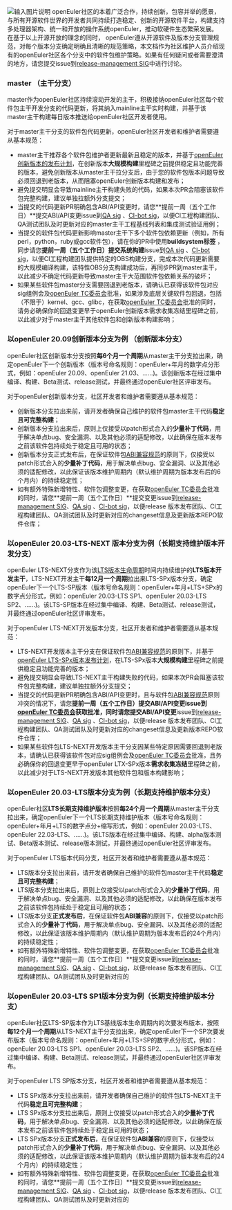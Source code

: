 ![输入图片说明](https://images.gitee.com/uploads/images/2020/1219/202227_8b162406_5603730.png "openEuler-branch-specification.PNG")
openEuler社区的本着广泛合作，持续创新，包容并举的愿景，与所有开源软件世界的开发者共同持续打造稳定、创新的开源软件平台，构建支持多处理器架构、统一和开放的操作系统openEuler，推动软硬件生态繁荣发展。
在基于以上开源开放的理念的同时， openEuler遵从开源软件及版本分支管理规范，对每个版本分支确定明确且清晰的规范策略，本文档作为社区维护人员介绍现有的openEuler社区各个分支中的软件包维护策略。如果有任何疑问或者需要澄清的地方，请您提交issue到[release-management SIG](https://gitee.com/openeuler/release-management/issues)中进行讨论。

### master （主干分支）
master作为openEuler社区持续滚动开发的主干，积极接纳openEuler社区每个软件包主干开发分支的代码更新，将其纳入mainline主干实时构建，并基于该master主干构建每日版本推送给openEuler社区开发者使用。

对于master主干分支的软件包代码更新，openEuler社区开发者和维护者需要遵从基本规范：
* master主干推荐各个软件包维护者更新最新且稳定的版本，并基于[openEuler 创新版本的发布计划](https://gitee.com/openeuler/release-management)，在创新版本**大规模构建**里程碑之前提供稳定且功能完善的版本，避免创新版本从master主干拉分支后，由于您的软件包版本问题导致必须回退到老版本，从而阻塞openEuler创新版本构建和发布；
* 避免提交明显会导致mainline主干构建失败的代码，如果本次PR会阻塞该软件包完整构建，建议单独拉额外分支提交；
* 当提交的代码更新PR明确包含ABI/API变更时，请您**提前一周（五个工作日）**提交ABI/API变更issue到[QA sig](https://gitee.com/openeuler/QA/issues) 、[CI-bot sig](https://gitee.com/openeuler/ci-bot/issues)，以便CI工程构建团队、QA测试团队及时更新对应的master主干工程基线列表和集成测试验证用例；
* 当提交的软件包代码更新影响master主干下多个软件包依赖更新（例如，所有perl，python，ruby或gcc软件包），请在你的PR中使用**buildsystem标签** ，同步请您**提前一周（五个工作日）**提交**系统构建**issue到[QA sig](https://gitee.com/openeuler/QA/issues) 、[CI-bot sig](https://gitee.com/openeuler/ci-bot/issues)，以便CI工程构建团队提供特定的OBS构建分支，完成本次代码更新需要的大规模编译构建，该特性OBS分支构建成功后，再同步PR到master主干，以此减少不确定代码更新导致master主干大范围软件包依赖关系的破坏；
* 如果某些软件包master分支需要回退到老版本，请确认已获得该软件包对应sig组例会及[openEuler TC委员会](https://gitee.com/openeuler/community/tree/master/zh/technical-committee)批准，如果涉及底层关键软件包回退，包括（不限于）kernel、gcc、glibc，在获取[openEuler TC委员会](https://gitee.com/openeuler/community/tree/master/zh/technical-committee)批准的同时，请务必确保你的回退变更早于openEuler创新版本需求收集冻结里程碑之前，以此减少对于master主干其他软件包和创新版本构建影响；


### 以openEuler 20.09创新版本分支为例 （创新版本分支）
openEuler社区创新版本分支按照**每6个月一个周期**从master主干分支拉出来，确定openEuler下一个创新版本（版本号命名规则：openEuler+年月的数字点分形式，例如：openEuler 20.09、openEuler 21.03、......)。该创新版本在经过集中编译、构建、Beta测试、release测试，并最终通过openEuler社区评审发布。

对于openEuler创新版本分支，社区开发者和维护者需要遵从基本规范：
* 创新版本分支拉出来前，请开发者确保自己维护的软件包master主干代码**稳定且可完整构建**；
* 创新版本分支拉出来后，原则上仅接受以patch形式合入的**少量补丁代码**，用于解决单点bug、安全漏洞、以及其他必须的适配修改，以此确保在版本发布之前该软件包持续处于稳定且可用的状态；
* 创新版本分支正式发布后，在保证软件包[ABI兼容规范](https://gitee.com/openeuler/community/blob/master/zh/technical-committee/governance/software-management.md)的原则下，仅接受以patch形式合入的**少量补丁代码**，用于解决单点bug、安全漏洞、以及其他必须的适配修改，以此保证该版本维护周期内（默认维护周期为版本发布后的6个月内）的持续稳定性；
* 如有额外特殊新增特性、软件包调整变更，在获取[openEuler TC委员会](https://gitee.com/openeuler/community/tree/master/zh/technical-committee)批准的同时，请您**提前一周（五个工作日）**提交变更issue到[release-management SIG](https://gitee.com/openeuler/release-management/issues)、[QA sig](https://gitee.com/openeuler/QA/issues) 、[CI-bot sig](https://gitee.com/openeuler/ci-bot/issues)，以便release 版本发布团队、CI工程构建团队、QA测试团队及时更新对应的changeset信息及更新版本REPO软件仓库；


### 以openEuler 20.03-LTS-NEXT 版本分支为例（长期支持维护版本开发分支）
openEuler LTS-NEXT分支作为该[LTS版本生命周期](https://gitee.com/openeuler/release-management/blob/master/lifecycle.md)时间内持续维护的**LTS版本开发主干**，LTS-NEXT开发主干**每12月一个周期**拉出来LTS-SPx版本分支，确定openEuler下一个LTS-SP版本（版本号命名规则：openEuler+年月+LTS+SPx的数字点分形式，例如：openEuler 20.03-LTS SP1、openEuler 20.03-LTS SP2、......)。该LTS-SP版本在经过集中编译、构建、Beta测试、release测试，并最终通过openEuler社区评审发布。

对于openEuler LTS-NEXT开发版本分支，社区开发者和维护者需要遵从基本规范：

* LTS-NEXT开发版本主干分支在保证软件包[ABI兼容规范](https://gitee.com/openeuler/community/blob/master/zh/technical-committee/governance/software-management.md)的原则下，并基于[openEuler LTS-SPx版本发布计划](https://gitee.com/openeuler/release-management)，在LTS-SPx版本**大规模构建**里程碑之前提供稳定且功能完善的版本；
* 避免提交明显会导致LTS-NEXT主干构建失败的代码，如果本次PR会阻塞该软件包完整构建，建议单独拉额外分支提交；
* 当提交的代码更新PR明确包含ABI/API变更时，且与软件包[ABI兼容规范](https://gitee.com/openeuler/community/blob/master/zh/technical-committee/governance/software-management.md)原则冲突的情况下，请您**提前一周（五个工作日）**提交ABI/API变更issue到[openEuler TC委员会](https://gitee.com/openeuler/community/tree/master/zh/technical-committee)获取批准，同时请您提交**ABI/API变更**issue到[release-management SIG](https://gitee.com/openeuler/release-management/issues)、[QA sig](https://gitee.com/openeuler/QA/issues) 、[CI-bot sig](https://gitee.com/openeuler/ci-bot/issues)，以便release 版本发布团队、CI工程构建团队、QA测试团队及时更新对应的changeset信息及更新版本REPO软件仓库；
* 如果某些软件包LTS-NEXT开发版本主干分支因某些特定原因需要回退到老版本，请确认已获得该软件包对应sig组例会及[openEuler TC委员会](https://gitee.com/openeuler/community/tree/master/zh/technical-committee)批准，且务必确保你的回退变更早于openEuler LTX-SPx版本**需求收集冻结**里程碑之前，以此减少对于LTS-NEXT开发版本其他软件包和版本构建影响；

### 以openEuler 20.03-LTS版本分支为例（长期支持维护版本分支）
openEuler社区**LTS长期支持维护版本**按照**每24个月一个周期**从master主干分支拉出来，确定openEuler下一个LTS长期支持维护版本（版本号命名规则：openEuler+年月+LTS的数字点分+缩写形式，例如：openEuler 20.03-LTS、openEuler 22.03-LTS、......)。该LTS版本在经过集中编译、构建、alpha版本测试、Beta版本测试、release版本测试，并最终通过openEuler社区评审发布。

对于openEuler LTS版本代码分支，社区开发者和维护者需要遵从基本规范：

* LTS版本分支拉出来前，请开发者确保自己维护的软件包master主干代码**稳定且可完整构建**；
* LTS版本分支拉出来后，原则上仅接受以patch形式合入的**少量补丁代码**，用于解决单点bug、安全漏洞、以及其他必须的适配修改，以此确保在版本发布之前该软件包持续处于稳定且可用的状态；
* LTS版本分支**正式发布后**，在保证软件包**ABI兼容**的原则下，仅接受以patch形式合入的**少量补丁代码**，用于解决单点bug、安全漏洞、以及其他必须的适配修改，以此保证该版本维护周期内（默认维护周期为版本发布后的24个月内）的持续稳定性；
* 如有额外特殊新增特性、软件包调整变更，在获取[openEuler TC委员会](https://gitee.com/openeuler/community/tree/master/zh/technical-committee)批准的同时，请您**提前一周（五个工作日）**提交变更issue到[release-management SIG](https://gitee.com/openeuler/release-management/issues)、[QA sig](https://gitee.com/openeuler/QA/issues) 、[CI-bot sig](https://gitee.com/openeuler/ci-bot/issues)，以便release 版本发布团队、CI工程构建团队、QA测试团队及时更新对应的


### 以openEuler 20.03-LTS SP1版本分支为例（长期支持维护版本分支）
openEuler社区LTS-SP版本作为LTS基线版本生命周期内的次要发布版本，按照**每12个月一个周期**从LTS-NEXT主干分支拉出来，确定openEuler下一个SP次要发布版本（版本号命名规则：openEuler+年月+LTS+SP的数字点分形式，例如：openEuler 20.03-LTS SP1、openEuler 20.03-LTS SP2、......)。该SP版本在经过集中编译、构建、Beta测试、release测试，并最终通过openEuler社区评审发布。

对于openEuler LTS SP版本分支，社区开发者和维护者需要遵从基本规范：

* LTS SPx版本分支拉出来前，请开发者确保自己维护的软件包LTS-NEXT主干代码**稳定且可完整构建**；
* LTS SPx版本分支拉出来后，原则上仅接受以patch形式合入的**少量补丁代码**，用于解决单点bug、安全漏洞、以及其他必须的适配修改，以此确保在版本发布之前该软件包持续处于稳定且可用的状态；
* LTS SPx版本分支**正式发布后**，在保证软件包**ABI兼容**的原则下，仅接受以patch形式合入的**少量补丁代码**，用于解决单点bug、安全漏洞、以及其他必须的适配修改，以此保证该版本维护周期内（默认维护周期为版本发布后的24个月内）的持续稳定性；
* 如有额外特殊新增特性、软件包调整变更，在获取[openEuler TC委员会](https://gitee.com/openeuler/community/tree/master/zh/technical-committee)批准的同时，请您**提前一周（五个工作日）**提交变更issue到[release-management SIG](https://gitee.com/openeuler/release-management/issues)、[QA sig](https://gitee.com/openeuler/QA/issues) 、[CI-bot sig](https://gitee.com/openeuler/ci-bot/issues)，以便release 版本发布团队、CI工程构建团队、QA测试团队及时更新对应的